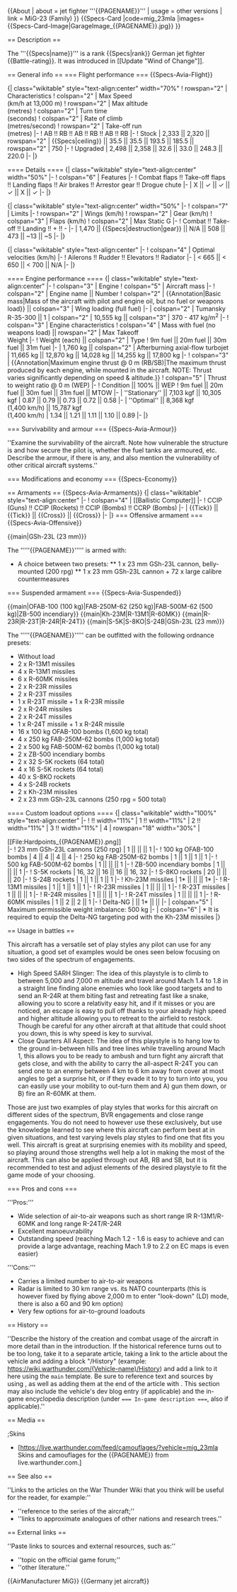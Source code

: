 {{About
| about = jet fighter '''{{PAGENAME}}'''
| usage = other versions
| link = MiG-23 (Family)
}}
{{Specs-Card
|code=mig_23mla
|images={{Specs-Card-Image|GarageImage_{{PAGENAME}}.jpg}}
}}

== Description ==

<!-- ''In the description, the first part should be about the history of and the creation and combat usage of the aircraft, as well as its key features. In the second part, tell the reader about the aircraft in the game. Insert a screenshot of the vehicle, so that if the novice player does not remember the vehicle by name, he will immediately understand what kind of vehicle the article is talking about.'' -->

The '''{{Specs|name}}''' is a rank {{Specs|rank}} German jet fighter {{Battle-rating}}. It was introduced in [[Update "Wind of Change"]].

== General info ==
=== Flight performance ===
{{Specs-Avia-Flight}}

<!-- ''Describe how the aircraft behaves in the air. Speed, manoeuvrability, acceleration and allowable loads - these are the most important characteristics of the vehicle.'' -->

{| class="wikitable" style="text-align:center" width="70%"
! rowspan="2" | Characteristics
! colspan="2" | Max Speed<br>(km/h at 13,000 m)
! rowspan="2" | Max altitude<br>(metres)
! colspan="2" | Turn time<br>(seconds)
! colspan="2" | Rate of climb<br>(metres/second)
! rowspan="2" | Take-off run<br>(metres)
|-
! AB !! RB !! AB !! RB !! AB !! RB
|-
! Stock
| 2,333 || 2,320 || rowspan="2" | {{Specs|ceiling}} || 35.5 || 35.5 || 193.5 || 185.5 || rowspan="2" | 750
|-
! Upgraded
| 2,498 || 2,358 || 32.6 || 33.0 || 248.3 || 220.0
|-
|}

==== Details ====
{| class="wikitable" style="text-align:center" width="50%"
|-
! colspan="6" | Features
|-
! Combat flaps !! Take-off flaps !! Landing flaps !! Air brakes !! Arrestor gear !! Drogue chute
|-
| X || ✓ || ✓ || ✓ || X || ✓ <!-- ✓ -->
|-
|}

{| class="wikitable" style="text-align:center" width="50%"
|-
! colspan="7" | Limits
|-
! rowspan="2" | Wings (km/h)
! rowspan="2" | Gear (km/h)
! colspan="3" | Flaps (km/h)
! colspan="2" | Max Static G
|-
! Combat !! Take-off !! Landing !! + !! -
|-
| 1,470<!--{{Specs|destruction|body}}--> || {{Specs|destruction|gear}} || N/A || 508 || 473 || ~13 || ~5
|-
|}

{| class="wikitable" style="text-align:center"
|-
! colspan="4" | Optimal velocities (km/h)
|-
! Ailerons !! Rudder !! Elevators !! Radiator
|-
| < 665 || < 650 || < 700 || N/A
|-
|}

==== Engine performance ====
{| class="wikitable" style="text-align:center"
|-
! colspan="3" | Engine
! colspan="5" | Aircraft mass
|-
! colspan="2" | Engine name || Number
! colspan="2" | {{Annotation|Basic mass|Mass of the aircraft with pilot and engine oil, but no fuel or weapons load}} || colspan="3" | Wing loading (full fuel)
|-
| colspan="2" | Tumansky R-35-300 || 1
| colspan="2" | 10,555 kg || colspan="3" | 370 - 417 kg/m<sup>2</sup>
|-
! colspan="3" | Engine characteristics
! colspan="4" | Mass with fuel (no weapons load) || rowspan="2" | Max Takeoff<br>Weight
|-
! Weight (each) || colspan="2" | Type
! 9m fuel || 20m fuel || 30m fuel || 31m fuel
|-
| 1,760 kg || colspan="2" | Afterburning axial-flow turbojet
| 11,665 kg || 12,870 kg || 14,028 kg || 14,255 kg || 17,800 kg
|-
! colspan="3" | {{Annotation|Maximum engine thrust @ 0 m (RB/SB)|The maximum thrust produced by each engine, while mounted in the aircraft. NOTE: Thrust varies significantly depending on speed & altitude.}}
! colspan="5" | Thrust to weight ratio @ 0 m (WEP)
|-
! Condition || 100% || WEP
! 9m fuel || 20m fuel || 30m fuel || 31m fuel || MTOW
|-
| ''Stationary'' || 7,103 kgf || 10,305 kgf
| 0.87 || 0.79 || 0.73 || 0.72 || 0.58
|-
| ''Optimal'' || 8,368 kgf<br>(1,400 km/h) || 15,787 kgf<br>(1,400 km/h)
| 1.34 || 1.21 || 1.11 || 1.10 || 0.89
|-
|}

=== Survivability and armour ===
{{Specs-Avia-Armour}}

<!-- ''Examine the survivability of the aircraft. Note how vulnerable the structure is and how secure the pilot is, whether the fuel tanks are armoured, etc. Describe the armour, if there is any, and also mention the vulnerability of other critical aircraft systems.'' -->

''Examine the survivability of the aircraft. Note how vulnerable the structure is and how secure the pilot is, whether the fuel tanks are armoured, etc. Describe the armour, if there is any, and also mention the vulnerability of other critical aircraft systems.''

=== Modifications and economy ===
{{Specs-Economy}}

== Armaments ==
{{Specs-Avia-Armaments}}
{| class="wikitable" style="text-align:center"
|-
! colspan="4" | [[Ballistic Computer]]
|-
! CCIP (Guns) !! CCIP (Rockets) !! CCIP (Bombs) !! CCRP (Bombs)
|-
| {{Tick}} || {{Tick}} || {{Cross}} || {{Cross}}
|-
|}
=== Offensive armament ===
{{Specs-Avia-Offensive}}

<!-- ''Describe the offensive armament of the aircraft, if any. Describe how effective the cannons and machine guns are in a battle, and also what belts or drums are better to use. If there is no offensive weaponry, delete this subsection.'' -->

{{main|GSh-23L (23 mm)}}

The '''''{{PAGENAME}}''''' is armed with:

- A choice between two presets:
  ** 1 x 23 mm GSh-23L cannon, belly-mounted (200 rpg)
  ** 1 x 23 mm GSh-23L cannon + 72 x large calibre countermeasures

=== Suspended armament ===
{{Specs-Avia-Suspended}}

<!-- ''Describe the aircraft's suspended armament: additional cannons under the wings, bombs, rockets and torpedoes. This section is especially important for bombers and attackers. If there is no suspended weaponry remove this subsection.'' -->

{{main|OFAB-100 (100 kg)|FAB-250M-62 (250 kg)|FAB-500M-62 (500 kg)|ZB-500 incendiary}}
{{main|Kh-23M|R-13M1|R-60MK}}
{{main|R-23R|R-23T|R-24R|R-24T}}
{{main|S-5K|S-8KO|S-24B|GSh-23L (23 mm)}}

The '''''{{PAGENAME}}''''' can be outfitted with the following ordnance presets:

- Without load
- 2 x R-13M1 missiles
- 4 x R-13M1 missiles
- 6 x R-60MK missiles
- 2 x R-23R missiles
- 2 x R-23T missiles
- 1 x R-23T missile + 1 x R-23R missile
- 2 x R-24R missiles
- 2 x R-24T missiles
- 1 x R-24T missile + 1 x R-24R missile
- 16 x 100 kg OFAB-100 bombs (1,600 kg total)
- 4 x 250 kg FAB-250M-62 bombs (1,000 kg total)
- 2 x 500 kg FAB-500M-62 bombs (1,000 kg total)
- 2 x ZB-500 incendiary bombs
- 2 x 32 S-5K rockets (64 total)
- 4 x 16 S-5K rockets (64 total)
- 40 x S-8KO rockets
- 4 x S-24B rockets
- 2 x Kh-23M missiles
- 2 x 23 mm GSh-23L cannons (250 rpg = 500 total)

==== Custom loadout options ====
{| class="wikitable" width="100%" style="text-align:center"
|-
! !! width="11%" | 1 !! width="11%" | 2 !! width="11%" | 3 !! width="11%" | 4
| rowspan="18" width="30%" | <div class="ttx-image">[[File:Hardpoints_{{PAGENAME}}.png]]</div>
|-
! 23 mm GSh-23L cannons (250 rpg)
| 1 || || || 1
|-
! 100 kg OFAB-100 bombs
| 4 || 4 || 4 || 4
|-
! 250 kg FAB-250M-62 bombs
| 1 || 1 || 1 || 1
|-
! 500 kg FAB-500M-62 bombs
| 1 || || || 1
|-
! ZB-500 incendiary bombs
| 1 || || || 1
|-
! S-5K rockets
| 16, 32 || 16 || 16 || 16, 32
|-
! S-8KO rockets
| 20 || || || 20
|-
! S-24B rockets
| 1 || 1 || 1 || 1
|-
! Kh-23M missiles
| 1* || || || 1*
|-
! R-13M1 missiles
| 1 || 1 || 1 || 1
|-
! R-23R missiles
| 1 || || || 1
|-
! R-23T missiles
| 1 || || || 1
|-
! R-24R missiles
| 1 || || || 1
|-
! R-24T missiles
| 1 || || || 1
|-
! R-60MK missiles
| 1 || 2 || 2 || 1
|-
! Delta-NG
| || 1* || ||
|-
| colspan="5" | Maximum permissible weight imbalance: 500 kg
|-
| colspan="6" | * It is required to equip the Delta-NG targeting pod with the Kh-23M missiles
|}

== Usage in battles ==

<!-- ''Describe the tactics of playing in the aircraft, the features of using aircraft in a team and advice on tactics. Refrain from creating a "guide" - do not impose a single point of view, but instead, give the reader food for thought. Examine the most dangerous enemies and give recommendations on fighting them. If necessary, note the specifics of the game in different modes (AB, RB, SB).'' -->

This aircraft has a versatile set of play styles any pilot can use for any situation, a good set of examples would be ones seen below focusing on two sides of the spectrum of engagements.

- High Speed SARH Slinger: The idea of this playstyle is to climb to between 5,000 and 7,000 m altitude and travel around Mach 1.4 to 1.8 in a straight line finding alone enemies who look like good targets and to send an R-24R at them biting fast and retreating fast like a snake, allowing you to score a relativity easy hit, and if it misses or you are noticed, an escape is easy to pull off thanks to your already high speed and higher altitude allowing you to retreat to the airfield to restock. Though be careful for any other aircraft at that altitude that could shoot you down, this is why speed is key to survival.
- Close Quarters All Aspect: The idea of this playstyle is to hang low to the ground in-between hills and tree lines while travelling around Mach 1, this allows you to be ready to ambush and turn fight any aircraft that gets close, and with the ability to carry the all-aspect R-24T you can send one to an enemy between 4 km to 6 km away from cover at most angles to get a surprise hit, or if they evade it to try to turn into you, you can easily use your mobility to out-turn them and A) gun them down, or B) fire an R-60MK at them.

Those are just two examples of play styles that works for this aircraft on different sides of the spectrum, BVR engagements and close range engagements. You do not need to however use these exclusively, but use the knowledge learned to see where this aircraft can perform best at in given situations, and test varying levels play styles to find one that fits you well. This aircraft is great at surprising enemies with its mobility and speed, so playing around those strengths well help a lot in making the most of the aircraft. This can also be applied through out AB, RB and SB, but it is recommended to test and adjust elements of the desired playstyle to fit the game mode of your choosing.

=== Pros and cons ===

<!-- ''Summarise and briefly evaluate the vehicle in terms of its characteristics and combat effectiveness. Mark its pros and cons in the bulleted list. Try not to use more than 6 points for each of the characteristics. Avoid using categorical definitions such as "bad", "good" and the like - use substitutions with softer forms such as "inadequate" and "effective".'' -->

'''Pros:'''

- Wide selection of air-to-air weapons such as short range IR R-13M1/R-60MK and long range R-24T/R-24R
- Excellent manoeuvrability
- Outstanding speed (reaching Mach 1.2 - 1.6 is easy to achieve and can provide a large advantage, reaching Mach 1.9 to 2.2 on EC maps is even easier)

'''Cons:'''

- Carries a limited number to air-to-air weapons
- Radar is limited to 30 km range vs. its NATO counterparts (this is however fixed by flying above 2,000 m to enter "look-down" (LD) mode, there is also a 60 and 90 km option)
- Very few options for air-to-ground loadouts

== History ==

<!-- ''Describe the history of the creation and combat usage of the aircraft in more detail than in the introduction. If the historical reference turns out to be too long, take it to a separate article, taking a link to the article about the vehicle and adding a block "/History" (example: <nowiki>https://wiki.warthunder.com/(Vehicle-name)/History</nowiki>) and add a link to it here using the <code>main</code> template. Be sure to reference text and sources by using <code><nowiki><ref></ref></nowiki></code>, as well as adding them at the end of the article with <code><nowiki><references /></nowiki></code>. This section may also include the vehicle's dev blog entry (if applicable) and the in-game encyclopedia description (under <code><nowiki>=== In-game description ===</nowiki></code>, also if applicable).'' -->

''Describe the history of the creation and combat usage of the aircraft in more detail than in the introduction. If the historical reference turns out to be too long, take it to a separate article, taking a link to the article about the vehicle and adding a block "/History" (example: <nowiki>https://wiki.warthunder.com/(Vehicle-name)/History</nowiki>) and add a link to it here using the <code>main</code> template. Be sure to reference text and sources by using <code><nowiki><ref></ref></nowiki></code>, as well as adding them at the end of the article with <code><nowiki><references /></nowiki></code>. This section may also include the vehicle's dev blog entry (if applicable) and the in-game encyclopedia description (under <code><nowiki>=== In-game description ===</nowiki></code>, also if applicable).''

== Media ==

<!-- ''Excellent additions to the article would be video guides, screenshots from the game, and photos.'' -->

;Skins

- [https://live.warthunder.com/feed/camouflages/?vehicle=mig_23mla Skins and camouflages for the {{PAGENAME}} from live.warthunder.com.]

== See also ==

<!-- ''Links to the articles on the War Thunder Wiki that you think will be useful for the reader, for example:''
* ''reference to the series of the aircraft;''
* ''links to approximate analogues of other nations and research trees.'' -->

''Links to the articles on the War Thunder Wiki that you think will be useful for the reader, for example:''

- ''reference to the series of the aircraft;''
- ''links to approximate analogues of other nations and research trees.''

== External links ==

<!-- ''Paste links to sources and external resources, such as:''
* ''topic on the official game forum;''
* ''other literature.'' -->

''Paste links to sources and external resources, such as:''

- ''topic on the official game forum;''
- ''other literature.''

{{AirManufacturer MiG}}
{{Germany jet aircraft}}
